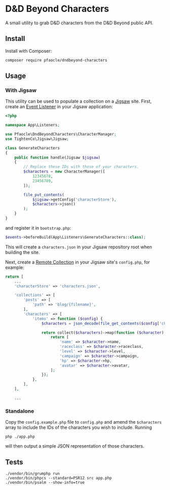 D&D Beyond Characters
===

A small utility to grab D&D characters from the D&D Beyond public API.

## Install

Install with Composer:

```sh
composer require pfaocle/dndbeyond-characters
```


## Usage

### With Jigsaw

This utility can be used to populate a collection on a [Jigsaw] site. First, create
an [Event Listener] in your Jigsaw application:

```php
<?php

namespace App\Listeners;

use Pfaocle\DndBeyondCharacters\CharacterManager;
use TightenCo\Jigsaw\Jigsaw;

class GenerateCharacters
{
    public function handle(Jigsaw $jigsaw)
    {
        // Replace these IDs with those of your characters.
        $characters = new CharacterManager([
            12345678,
            23456789,
        ]);

        file_put_contents(
            $jigsaw->getConfig('characterStore'),
            $characters->json()
        );
    }
}
```

and register it in `bootstrap.php`:

```php
$events->beforeBuild(App\Listeners\GenerateCharacters::class);
```

This will create a `characters.json` in your Jigsaw repository root when building
the site.

Next, create a [Remote Collection] in your Jigsaw site's `config.php`, for example:

```php
return [
    ...
    'characterStore' => 'characters.json',

    'collections' => [
        'posts' => [
            'path' => 'blog/{filename}',
        ],
        'characters' => [
            'items' => function ($config) {
                $characters = json_decode(file_get_contents($config['characterStore']));

                return collect($characters)->map(function ($character) {
                    return [
                        'name' => $character->name,
                        'raceclass' => $character->raceclass,
                        'level' => $character->level,
                        'campaign' => $character->campaign,
                        'hp' => $character->hp,
                        'avatar' => $character->avatar,
                    ];
                });
            },
        ],
    ],

    ...
```


### Standalone

Copy the `config.example.php` file to `config.php` and amend the `$characters` array
to include the IDs of the characters you wish to include. Running

```
php ./app.php
```

will then output a simple JSON representation of those characters.


## Tests

```
./vendor/bin/grumphp run
./vendor/bin/phpcs --standard=PSR12 src app.php
./vendor/bin/psalm --show-info=true
```

[Jigsaw]: https://jigsaw.tighten.co/
[Event Listener]: https://jigsaw.tighten.co/docs/event-listeners/
[Remote Collection]: https://jigsaw.tighten.co/docs/collections-remote-collections/
